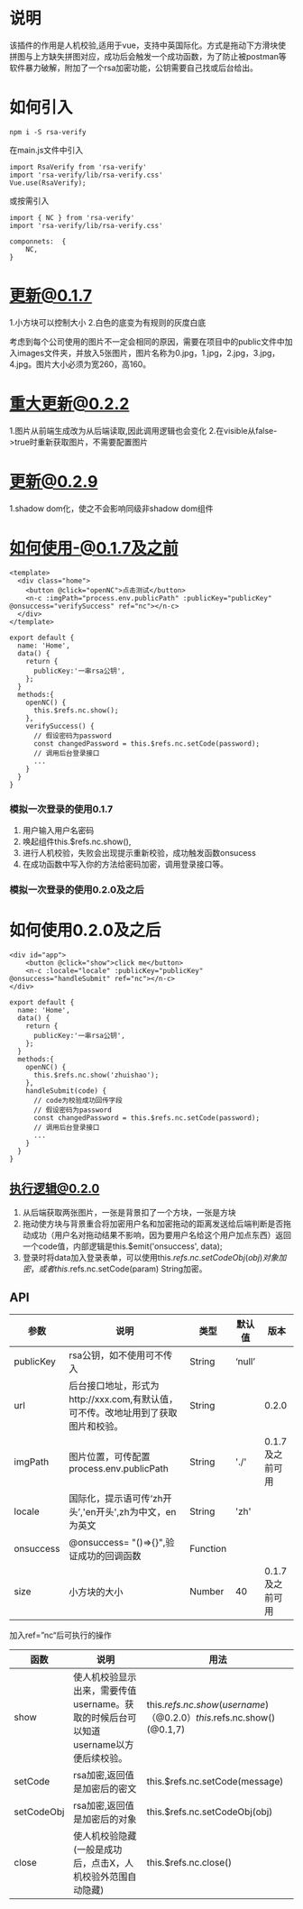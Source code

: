 # 说明

该插件的作用是人机校验,适用于vue，支持中英国际化。方式是拖动下方滑块使拼图与上方缺失拼图对应，成功后会触发一个成功函数，为了防止被postman等软件暴力破解，附加了一个rsa加密功能，公钥需要自己找或后台给出。

# 如何引入

```
npm i -S rsa-verify
```

在main.js文件中引入

```
import RsaVerify from 'rsa-verify'
import 'rsa-verify/lib/rsa-verify.css'
Vue.use(RsaVerify);
```

或按需引入

```
import { NC } from 'rsa-verify'
import 'rsa-verify/lib/rsa-verify.css'

componnets:  {
	NC,
}
```

# 更新@0.1.7

1.小方块可以控制大小
2.白色的底变为有规则的灰度白底

考虑到每个公司使用的图片不一定会相同的原因，需要在项目中的public文件中加入images文件夹，并放入5张图片，图片名称为0.jpg，1.jpg，2.jpg，3.jpg，4.jpg。图片大小必须为宽260，高160。

# 重大更新@0.2.2

1.图片从前端生成改为从后端读取,因此调用逻辑也会变化
2.在visible从false->true时重新获取图片，不需要配置图片
# 更新@0.2.9
1.shadow dom化，使之不会影响同级非shadow dom组件
# 如何使用-@0.1.7及之前

```
<template>
  <div class="home">
    <button @click="openNC">点击测试</button>
    <n-c :imgPath="process.env.publicPath" :publicKey="publicKey" @onsuccess="verifySuccess" ref="nc"></n-c>
  </div>
</template>
```

```
export default {
  name: 'Home',
  data() {
    return {
      publicKey:'一串rsa公钥',
    };
  }
  methods:{
    openNC() {
      this.$refs.nc.show();
    },
    verifySuccess() {
      // 假设密码为password
      const changedPassword = this.$refs.nc.setCode(password);
      // 调用后台登录接口
      ...
    }
  }
}
```

### 模拟一次登录的使用0.1.7

1. 用户输入用户名密码
2. 唤起组件this.$refs.nc.show(),
3. 进行人机校验，失败会出现提示重新校验，成功触发函数onsucess
4. 在成功函数中写入你的方法给密码加密，调用登录接口等。

### 模拟一次登录的使用0.2.0及之后

# 如何使用0.2.0及之后

```
<div id="app">
    <button @click="show">click me</button>
    <n-c :locale="locale" :publicKey="publicKey" @onsuccess="handleSubmit" ref="nc"></n-c>
</div>
```

```
export default {
  name: 'Home',
  data() {
    return {
      publicKey:'一串rsa公钥',
    };
  }
  methods:{
    openNC() {
      this.$refs.nc.show('zhuishao');
    },
    handleSubmit(code) {
      // code为校验成功回传字段
      // 假设密码为password
      const changedPassword = this.$refs.nc.setCode(password);
      // 调用后台登录接口
      ...
    }
  }
}
```



## 执行逻辑@0.2.0

1. 从后端获取两张图片，一张是背景扣了一个方块，一张是方块
2. 拖动使方块与背景重合将加密用户名和加密拖动的距离发送给后端判断是否拖动成功（用户名对拖动结果不影响，因为要用户名给这个用户加点东西）返回一个code值，内部逻辑是this.$emit('onsuccess', data);
3. 登录时将data加入登录表单，可以使用this.$refs.nc.setCodeObj(obj)对象加密，或者this.$refs.nc.setCode(param) String加密。

## API

| 参数      | 说明                                                         | 类型     | 默认值 | 版本            |
| --------- | ------------------------------------------------------------ | -------- | ------ | --------------- |
| publicKey | rsa公钥，如不使用可不传入                                    | String   | ‘null’ |                 |
| url       | 后台接口地址，形式为http://xxx.com,有默认值，可不传。改地址用到了获取图片和校验。 | String   |        | 0.2.0           |
| imgPath   | 图片位置，可传配置process.env.publicPath                     | String   | './'   | 0.1.7及之前可用 |
| locale    | 国际化，提示语可传‘zh开头’,'en开头',zh为中文，en为英文       | String   | 'zh'   |                 |
| onsuccess | @onsuccess= "()=>{}",验证成功的回调函数                      | Function |        |                 |
| size      | 小方块的大小                                                 | Number   | 40     | 0.1.7及之前可用 |



加入ref=”nc“后可执行的操作

| 函数       | 说明                                                         | 用法                                                         |
| ---------- | ------------------------------------------------------------ | ------------------------------------------------------------ |
| show       | 使人机校验显示出来，需要传值username。获取的时候后台可以知道username以方便后续校验。 | this.$refs.nc.show(username)（@0.2.0） this.$refs.nc.show()(@0.1,7) |
| setCode    | rsa加密,返回值是加密后的密文                                 | this.$refs.nc.setCode(message)                               |
| setCodeObj | rsa加密,返回值是加密后的对象                                 | this.$refs.nc.setCodeObj(obj)                                |
| close      | 使人机校验隐藏(一般是成功后，点击X，人机校验外范围自动隐藏)  | this.$refs.nc.close()                                        |
